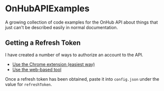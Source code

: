# OnHubAPIExamples
A growing collection of code examples for the OnHub API about things that just can't be described easily in normal documentation.

## Getting a Refresh Token
I have created a number of ways to authorize an account to the API.

* [Use the Chrome extension (easiest way)](https://chrome.google.com/webstore/detail/onhub-authorization-helpe/ecgfhpjmkenogpckhiimbnkkmjgmdnkp)
* [Use the web-based tool](https://angelod.com/onhubauthtool)

Once a refresh token has been obtained, paste it into `config.json` under the value for `refreshToken`.
